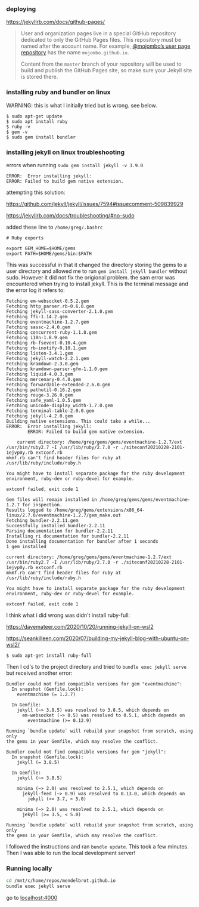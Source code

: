 ### deploying

https://jekyllrb.com/docs/github-pages/

> User and organization pages live in a special GitHub repository dedicated to only the GitHub Pages files. This repository must be named after the account name. For example, [@mojombo’s user page repository](https://github.com/mojombo/mojombo.github.io) has the name `mojombo.github.io`.
>
> Content from the `master` branch of your repository will be used to build and publish the GitHub Pages site, so make sure your Jekyll site is stored there.



### installing ruby and bundler on linux

WARNING: this is what I initially tried but is wrong.  see below.

```
$ sudo apt-get update
$ sudo apt install ruby
$ ruby -v
$ gem -v
$ sudo gem install bundler
```

### installing jekyll on linux troubleshooting

errors when running `sudo gem install jekyll -v 3.9.0`

```
ERROR:  Error installing jekyll:
ERROR: Failed to build gem native extension.
```

attempting this solution:

https://github.com/jekyll/jekyll/issues/7594#issuecomment-509839929

https://jekyllrb.com/docs/troubleshooting/#no-sudo

added these line to `/home/greg/.bashrc`

```
# Ruby exports

export GEM_HOME=$HOME/gems
export PATH=$HOME/gems/bin:$PATH
```

This was successful in that it changed the directory storing the gems to a user directory and allowed me to run `gem install jekyll bundler` without sudo.  However it did not fix the origional problem.  the sam error was encountered when trying to install jekyll.  This is the terminal message and the error log it refers to:

```
Fetching em-websocket-0.5.2.gem
Fetching http_parser.rb-0.6.0.gem
Fetching jekyll-sass-converter-2.1.0.gem
Fetching ffi-1.14.2.gem
Fetching eventmachine-1.2.7.gem
Fetching sassc-2.4.0.gem
Fetching concurrent-ruby-1.1.8.gem
Fetching i18n-1.8.9.gem
Fetching rb-fsevent-0.10.4.gem
Fetching rb-inotify-0.10.1.gem
Fetching listen-3.4.1.gem
Fetching jekyll-watch-2.2.1.gem
Fetching kramdown-2.3.0.gem
Fetching kramdown-parser-gfm-1.1.0.gem
Fetching liquid-4.0.3.gem
Fetching mercenary-0.4.0.gem
Fetching forwardable-extended-2.6.0.gem
Fetching pathutil-0.16.2.gem
Fetching rouge-3.26.0.gem
Fetching safe_yaml-1.0.5.gem
Fetching unicode-display_width-1.7.0.gem
Fetching terminal-table-2.0.0.gem
Fetching jekyll-4.2.0.gem
Building native extensions. This could take a while...
ERROR:  Error installing jekyll:
        ERROR: Failed to build gem native extension.

    current directory: /home/greg/gems/gems/eventmachine-1.2.7/ext
/usr/bin/ruby2.7 -I /usr/lib/ruby/2.7.0 -r ./siteconf20210228-2101-1ejvp0y.rb extconf.rb
mkmf.rb can't find header files for ruby at /usr/lib/ruby/include/ruby.h

You might have to install separate package for the ruby development
environment, ruby-dev or ruby-devel for example.

extconf failed, exit code 1

Gem files will remain installed in /home/greg/gems/gems/eventmachine-1.2.7 for inspection.
Results logged to /home/greg/gems/extensions/x86_64-linux/2.7.0/eventmachine-1.2.7/gem_make.out
Fetching bundler-2.2.11.gem
Successfully installed bundler-2.2.11
Parsing documentation for bundler-2.2.11
Installing ri documentation for bundler-2.2.11
Done installing documentation for bundler after 1 seconds
1 gem installed
```



```
current directory: /home/greg/gems/gems/eventmachine-1.2.7/ext
/usr/bin/ruby2.7 -I /usr/lib/ruby/2.7.0 -r ./siteconf20210228-2101-1ejvp0y.rb extconf.rb
mkmf.rb can't find header files for ruby at /usr/lib/ruby/include/ruby.h

You might have to install separate package for the ruby development
environment, ruby-dev or ruby-devel for example.

extconf failed, exit code 1
```

I think what i did wrong was didn't install ruby-full:

https://davemateer.com/2020/10/20/running-jekyll-on-wsl2

https://seankilleen.com/2020/07/building-my-jekyll-blog-with-ubuntu-on-wsl2/

```
$ sudo apt-get install ruby-full
```

Then I cd's to the project directory and tried to `bundle exec jekyll serve` but received another error:

```
Bundler could not find compatible versions for gem "eventmachine":
  In snapshot (Gemfile.lock):
    eventmachine (= 1.2.7)

  In Gemfile:
    jekyll (~> 3.8.5) was resolved to 3.8.5, which depends on
      em-websocket (~> 0.5) was resolved to 0.5.1, which depends on
        eventmachine (>= 0.12.9)

Running `bundle update` will rebuild your snapshot from scratch, using only
the gems in your Gemfile, which may resolve the conflict.

Bundler could not find compatible versions for gem "jekyll":
  In snapshot (Gemfile.lock):
    jekyll (= 3.8.5)

  In Gemfile:
    jekyll (~> 3.8.5)

    minima (~> 2.0) was resolved to 2.5.1, which depends on
      jekyll-feed (~> 0.9) was resolved to 0.13.0, which depends on
        jekyll (>= 3.7, < 5.0)

    minima (~> 2.0) was resolved to 2.5.1, which depends on
      jekyll (>= 3.5, < 5.0)

Running `bundle update` will rebuild your snapshot from scratch, using only
the gems in your Gemfile, which may resolve the conflict.
```

I followed the instructions and ran `bundle update`.  This took a few minutes.  Then I was able to run the local development server!

### Running locally

```bash
cd /mnt/c/home/repos/mendelbrot.github.io
bundle exec jekyll serve
```

go to [localhost:4000](http://localhost:4000/)

